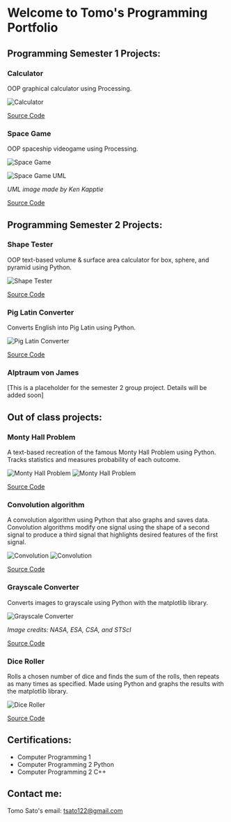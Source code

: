 # Welcome to Tomo's Programming Portfolio

## Programming Semester 1 Projects:

### Calculator

OOP graphical calculator using Processing.

![Calculator](https://github.com/TomoCroissant/programmingPortfolioSATO/blob/gh-pages/images/calc1.png?raw=true)

[Source Code](https://github.com/TomoCroissant/programmingPortfolioSATO/tree/gh-pages/src/calculator)

### Space Game

OOP spaceship videogame using Processing.

![Space Game](https://github.com/TomoCroissant/programmingPortfolioSATO/blob/gh-pages/images/spaceGame.png?raw=true)

![Space Game UML](https://github.com/TomoCroissant/programmingPortfolioSATO/blob/gh-pages/images/SpaceGameUML.png?raw=true)

*UML image made by Ken Kapptie*

[Source Code](https://github.com/TomoCroissant/programmingPortfolioSATO/tree/gh-pages/src/spaceGame)

## Programming Semester 2 Projects:

### Shape Tester

OOP text-based volume & surface area calculator for box, sphere, and pyramid using Python.

![Shape Tester](https://github.com/TomoCroissant/programmingPortfolioSATO/blob/gh-pages/images/shapeTester2.png?raw=true)

[Source Code](https://github.com/TomoCroissant/programmingPortfolioSATO/tree/gh-pages/src/shapeTester)

### Pig Latin Converter

Converts English into Pig Latin using Python.

![Pig Latin Converter](https://github.com/TomoCroissant/programmingPortfolioSATO/blob/gh-pages/images/pigLatin.png?raw=true)

[Source Code](https://github.com/TomoCroissant/programmingPortfolioSATO/blob/gh-pages/src/pigLatinConverter/pigLatinConverter.py)

### Alptraum von James

\[This is a placeholder for the semester 2 group project. Details will be added soon\]

## Out of class projects:

### Monty Hall Problem

A text-based recreation of the famous Monty Hall Problem using Python. Tracks statistics and measures probability of each outcome.

![Monty Hall Problem](https://github.com/TomoCroissant/programmingPortfolioSATO/blob/gh-pages/images/montyHallMain.png?raw=true)
![Monty Hall Problem](https://github.com/TomoCroissant/programmingPortfolioSATO/blob/gh-pages/images/montyHallStat.png?raw=true)

[Source Code](https://github.com/TomoCroissant/programmingPortfolioSATO/blob/gh-pages/src/montyHallProblem/montyHallProblem.py)

### Convolution algorithm

A convolution algorithm using Python that also graphs and saves data. Convolution algorithms modify one signal using the shape of a second signal to produce a third signal that highlights desired features of the first signal.

![Convolution](https://github.com/TomoCroissant/programmingPortfolioSATO/blob/gh-pages/images/convolution1.png?raw=true)
![Convolution](https://github.com/TomoCroissant/programmingPortfolioSATO/blob/gh-pages/images/convolution2.png?raw=true)

[Source Code](https://github.com/TomoCroissant/programmingPortfolioSATO/blob/gh-pages/src/convolution/convolution.py)

### Grayscale Converter

Converts images to grayscale using Python with the matplotlib library.

![Grayscale Converter](https://github.com/TomoCroissant/programmingPortfolioSATO/blob/gh-pages/images/grayScale2.png?raw=true)

*Image credits: NASA, ESA, CSA, and STScI*

[Source Code](https://github.com/TomoCroissant/programmingPortfolioSATO/blob/gh-pages/src/grayscaleConverter/grayscaleConverter.py)

### Dice Roller

Rolls a chosen number of dice and finds the sum of the rolls, then repeats as many times as specified. Made using Python and graphs the results with the matplotlib library.

![Dice Roller](https://github.com/TomoCroissant/programmingPortfolioSATO/blob/gh-pages/images/diceRoller.png?raw=true)

[Source Code](https://github.com/TomoCroissant/programmingPortfolioSATO/blob/gh-pages/src/diceRoller/diceRoller.py)

## Certifications:

* Computer Programming 1
* Computer Programming 2 Python
* Computer Programming 2 C++

## Contact me:

Tomo Sato's email: [tsato122@gmail.com](mailto:tsato122@gmail.com)
